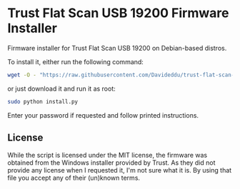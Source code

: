 # Trust Flat Scan USB 19200 Firmware Installer

Firmware installer for Trust Flat Scan USB 19200 on Debian-based distros.

To install it, either run the following command:

```sh
wget -O - "https://raw.githubusercontent.com/Davideddu/trust-flat-scan-usb-19200-installer/master/install.py" | sudo python
```

or just download it and run it as root:

```sh
sudo python install.py
```

Enter your password if requested and follow printed instructions.

## License

While the script is licensed under the MIT license, the firmware was obtained
from the Windows installer provided by Trust. As they did not provide any license
when I requested it, I'm not sure what it is. By using that file you accept any
of their (un)known terms.